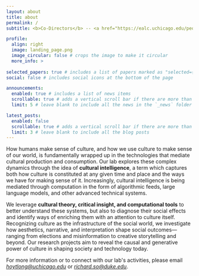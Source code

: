 ```yaml
---
layout: about
title: about
permalink: /
subtitle: <b>Co-Directors</b> -- <a href="https://ealc.uchicago.edu/people/hoyt-long-phd">Hoyt Long</a> (University of Chicago) & <a href="https://richardjeanso.github.io">Richard Jean So</a> (Duke University)

profile:
  align: right
  image: landing_page.png
  image_circular: false # crops the image to make it circular
  more_info: >
  
selected_papers: true # includes a list of papers marked as "selected={true}"
social: false # includes social icons at the bottom of the page

announcements:
  enabled: true # includes a list of news items
  scrollable: true # adds a vertical scroll bar if there are more than 3 news items
  limit: 5 # leave blank to include all the news in the `_news` folder

latest_posts:
  enabled: false
  scrollable: true # adds a vertical scroll bar if there are more than 3 new posts items
  limit: 3 # leave blank to include all the blog posts
---
```


How humans make sense of culture, and how we use culture to make sense of our world, is fundamentally wrapped up in the technologies that mediate cultural production and consumption. Our lab explores these complex dynamics through the idea of **cultural intelligence**, a term which captures both how culture is constituted at any given time and place and the ways we have for making sense of it. Increasingly, cultural intelligence is being mediated through computation in the form of algorithmic feeds, large language models, and other advanced technical systems.

We leverage **cultural theory, critical insight, and computational tools** to better understand these systems, but also to diagnose their social effects and identify ways of enriching them with an attention to culture itself. Recognizing culture as the infrastructure of the social world, we investigate how aesthetics, narrative, and interpretation shape social outcomes—ranging from elections and misinformation to creative storytelling and beyond. Our research projects aim to reveal the causal and generative power of culture in shaping society and technology today.

For more information or to connect with our lab's activities, please email *<hoytlong@uchicago.edu>* or *<richard.so@duke.edu>*.
